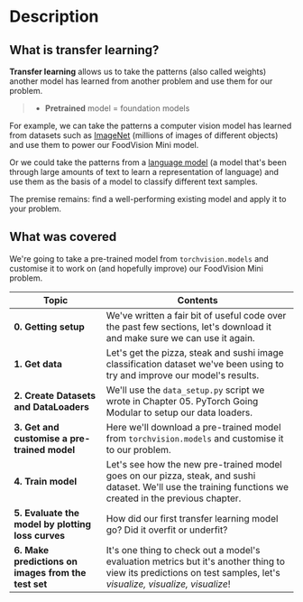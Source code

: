 # Description

## What is transfer learning?

**Transfer learning** allows us to take the patterns (also called weights) another model has learned from another problem and use them for our problem.

> * **Pretrained** model = foundation models

For example, we can take the patterns a computer vision model has learned from datasets such as [ImageNet](https://www.image-net.org/) (millions of images of different objects) and use them to power our FoodVision Mini model.

Or we could take the patterns from a [language model](https://developers.google.com/machine-learning/glossary#masked-language-model) (a model that's been through large amounts of text to learn a representation of language) and use them as the basis of a model to classify different text samples.

The premise remains: find a well-performing existing model and apply it to your problem.

## What was covered

We're going to take a pre-trained model from `torchvision.models` and customise it to work on (and hopefully improve) our FoodVision Mini problem.

| **Topic** | **Contents** |
| ----- | ----- |
| **0. Getting setup** | We've written a fair bit of useful code over the past few sections, let's download it and make sure we can use it again. |
| **1. Get data** | Let's get the pizza, steak and sushi image classification dataset we've been using to try and improve our model's results. |
| **2. Create Datasets and DataLoaders** | We'll use the `data_setup.py` script we wrote in Chapter 05. PyTorch Going Modular to setup our data loaders. |
| **3. Get and customise a pre-trained model** | Here we'll download a pre-trained model from `torchvision.models` and customise it to our problem. |
| **4. Train model** | Let's see how the new pre-trained model goes on our pizza, steak, and sushi dataset. We'll use the training functions we created in the previous chapter. |
| **5. Evaluate the model by plotting loss curves** | How did our first transfer learning model go? Did it overfit or underfit?  |
| **6. Make predictions on images from the test set** | It's one thing to check out a model's evaluation metrics but it's another thing to view its predictions on test samples, let's *visualize, visualize, visualize*! |
